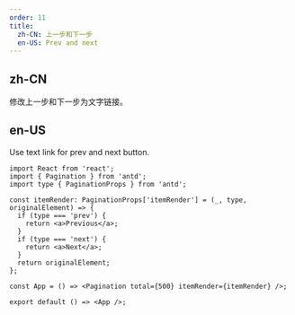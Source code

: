 ```yaml
---
order: 11
title:
  zh-CN: 上一步和下一步
  en-US: Prev and next
---
```


## zh-CN

修改上一步和下一步为文字链接。

## en-US

Use text link for prev and next button.

```tsx
import React from 'react';
import { Pagination } from 'antd';
import type { PaginationProps } from 'antd';

const itemRender: PaginationProps['itemRender'] = (_, type, originalElement) => {
  if (type === 'prev') {
    return <a>Previous</a>;
  }
  if (type === 'next') {
    return <a>Next</a>;
  }
  return originalElement;
};

const App = () => <Pagination total={500} itemRender={itemRender} />;

export default () => <App />;
```

